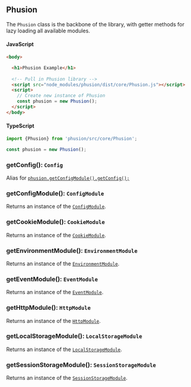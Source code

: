 
## Phusion   

The `Phusion` class is the backbone of the library, with getter methods for lazy loading all available modules.

#### JavaScript
```html
<body>

  <h1>Phusion Example</h1>	
  
  <!-- Pull in Phusion library -->
  <script src="node_modules/phusion/dist/core/Phusion.js"></script>
  <script>
	// Create new instance of Phusion
    const phusion = new Phusion();
  </script>
</body>
```

#### TypeScript

```javascript
import {Phusion} from 'phusion/src/core/Phusion';

const phusion = new Phusion();
```

### getConfig(): `Config`

Alias for [`phusion.getConfigModule().getConfig();`](./module/Config/ConfigModule.md)

### getConfigModule(): `ConfigModule`

Returns an instance of the [`ConfigModule`](./module/Config/ConfigModule.md).

### getCookieModule(): `CookieModule`

Returns an instance of the [`CookieModule`](./module/Cookie/CookieModule.md).

### getEnvironmentModule(): `EnvironmentModule`

Returns an instance of the [`EnvironmentModule`](./module/Environment/EnvironmentModule.md).

### getEventModule(): `EventModule`

Returns an instance of the [`EventModule`](./module/Event/EventModule.md).

### getHttpModule(): `HttpModule`

Returns an instance of the [`HttpModule`](./module/Http/HttpModule.md).

### getLocalStorageModule(): `LocalStorageModule`

Returns an instance of the [`LocalStorageModule`](./module/LocalStorage/LocalStorageModule.md).

### getSessionStorageModule(): `SessionStorageModule`

Returns an instance of the [`SessionStorageModule`](./module/SessionStorage/SessionStorageModule.md).
